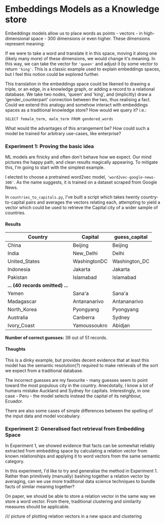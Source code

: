 # Embeddings Models as a Knowledge store

Embeddings models allow us to place words as points - vectors - in high-dimensional space - 300 dimensions or even higher. These dimensions represent meaning:

If we were to take a word and translate it in this space, moving it along one (likely many more) of these dimensions, we would change it's meaning. In this way, we can take the vector for `'queen'` and adjust it by some vector to return `'king'`. This is a classic example used to explain embeddings spaces, but I feel this notion could be explored further.

This translation in the embeddings space could be likened to drawing a triple, or an edge, in a knowledge graph, or adding a record to a relational database. We take two nodes, 'queen' and 'king', and (implicitly) draw a 'gender_counterpart' connection between the two, thus realising a fact.
Could we extend this analogy and somehow interact with embeddings spaces as a traditional knowledge store?
How would we query it? i.e.:

`SELECT female_term, male_term FROM gendered_words`

What would the advantages of this arrangement be?
How could such a model be trained for arbitrary use-cases, like enterprise?

### Experiment 1: Proving the basic idea

ML models are finicky and often don't behave how we expect. Our mind pictures the happy path, and clean results magically appearing. To mitigate this, I'm going to start with the simplest example.

I elected to choose a pretrained word2vec model, `'word2vec-google-news-300'`. As the name suggests, it is trained on a dataset scraped from Google News.

In `countries_to_capitals.py`, I've built a script which takes twenty country-to-capital pairs and averages the vectors relating each, attempting to yield a vector which could be used to retrieve the Capital city of a wider sample of countries.

#### Results

<p style="font-size: 12px;">

| Country                          | Capital       | guess_capital  |
|----------------------------------|---------------|----------------|
| China                            | Beijing       | Beijing        |
| India                            | New_Delhi     | Delhi          |
| United_States                    | WashingtonDC  | Washington_DC  |
| Indonesia                        | Jakarta       | Jakarta        |
| Pakistan                         | Islamabad     | Islamabad      |
| **... (40 records omitted) ...** |
| Yemen                            | Sana'a        | Sana'a         |
| Madagascar                       | Antananarivo  | Antananarivo   |
| North_Korea                      | Pyongyang     | Pyongyang      |
| Australia                        | Canberra      | Sydney         |
| Ivory_Coast                      | Yamoussoukro  | Abidjan        |

**Number of correct guesses:** 39 out of 51 records.

</p>

#### Thoughts

This is a dinky example, but provides decent evidence that at least this model has the semantic resolution(?) required to make retrievals of the sort we expect from a traditional database.

The incorrect guesses are my favourite - many guesses seem to point toward the most populous city in the country. Anecdotally, I know a lot of humans mistake Auckland and Sydney for capitals. Interestingly, in one case - Peru - the model selects instead the capital of its neighbour, Ecuador.

There are also some cases of simple differences between the spelling of the input data and model vocabulary.

### Experiment 2: Generalised fact retrieval from Embedding Space

In Experiment 1, we showed evidence that facts can be somewhat reliably extracted from embedding space by calculating a relation vector from known relationships and applying it to word vectors from the same semantic category.

In this experiment, I'd like to try and generalise the method in Experiment 1. Rather than primitively (manually) bashing together a relation vector by averaging, can we use more traditional data science techniques to bundle facts of similar meaning together?

On paper, we should be able to store a relation vector in the same way we store a word vector. From there, traditional clustering and similarity measures should be applicable.

/// picture of plotting relation vectors in a new space and clustering

